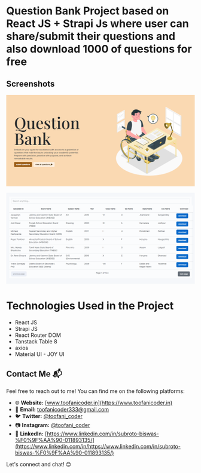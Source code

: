 # Question Bank Project based on React JS + Strapi Js where user can share/submit their questions and also download 1000 of questions for free

## Screenshots

![Application Image](home.png)

![Application Image](application.png)

# Technologies Used in the Project

- React JS
- Strapi JS
- React Router DOM
- Tanstack Table 8
- axios
- Material UI - JOY UI

## Contact Me 📬

Feel free to reach out to me! You can find me on the following platforms:

- 🌐 **Website:** [www.toofanicoder.in](https://www.toofanicoder.in)
- 📧 **Email:** [toofanicoder333@gmail.com](mailto:toofanicoder333@gmail.com)
- 🐦 **Twitter:** [@toofani_coder](https://twitter.com/toofani_coder)
- 📷 **Instagram:** [@toofani_coder](https://www.instagram.com/toofani_coder)
- 👔 **LinkedIn:** [https://www.linkedin.com/in/subroto-biswas-%F0%9F%AA%90-011893135/](https://www.linkedin.com/in/https://www.linkedin.com/in/subroto-biswas-%F0%9F%AA%90-011893135/)

Let's connect and chat! 😊
